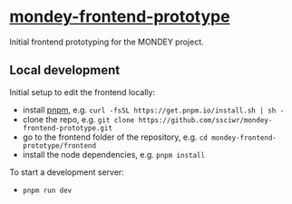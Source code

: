 # [mondey-frontend-prototype](https://ssciwr.github.io/mondey-frontend-prototype)

Initial frontend prototyping for the MONDEY project.

## Local development

Initial setup to edit the frontend locally:

- install [pnpm](https://pnpm.io/installation), e.g. `curl -fsSL https://get.pnpm.io/install.sh | sh -`
- clone the repo, e.g. `git clone https://github.com/ssciwr/mondey-frontend-prototype.git`
- go to the frontend folder of the repository, e.g. `cd mondey-frontend-prototype/frontend`
- install the node dependencies, e.g. `pnpm install`

To start a development server:

- `pnpm run dev`